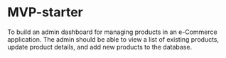 # MVP-starter
To build an admin dashboard for managing products in an e-Commerce application. The admin should be able to view a list of existing products, update product details, and add new products to the database.
